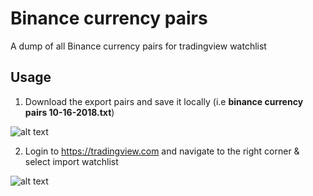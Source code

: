 # Binance currency pairs
A dump of all Binance currency pairs for tradingview watchlist

## Usage
1. Download the export pairs and save it locally (i.e **binance currency pairs 10-16-2018.txt**)

 ![alt text](https://i.imgur.com/WJ9PL1O.png)

2. Login to https://tradingview.com and navigate to the right corner & select import watchlist

 ![alt text](https://i.imgur.com/6mq0Wpu.png)
